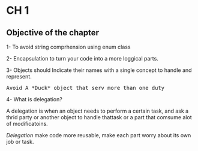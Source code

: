 # CH 1

## Objective of the chapter

1- To avoid string comprhension using enum class

2- Encapsulation to turn your code into a more loggical parts.

3- Objects should Indicate their names with a single concept to handle and represent.
<pre>Avoid A *Duck* object that serv more than one duty</pre>

4- What is delegation?

A delegation is when an object needs to perform a certain task, and ask a thrid party or another object
to handle thattask or a part that comsume alot of modificatoins.

*Delegation* make code more reusable, make each part worry about its own job or task. 